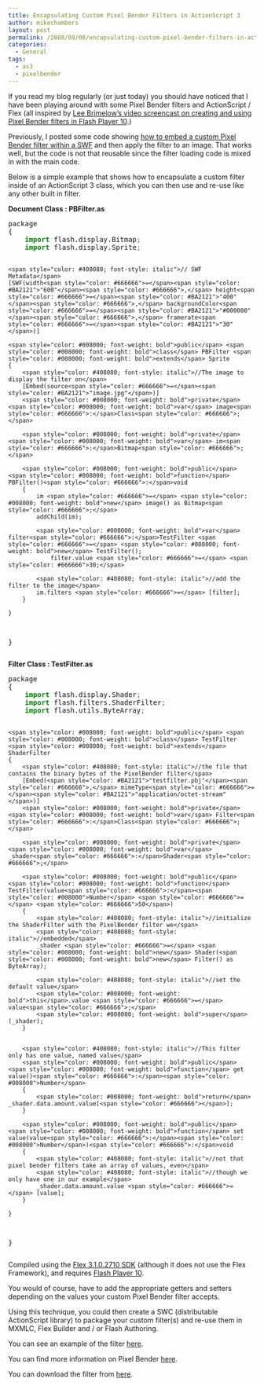 ```yaml
---
title: Encapsulating Custom Pixel Bender Filters in ActionScript 3
author: mikechambers
layout: post
permalink: /2008/09/08/encapsulating-custom-pixel-bender-filters-in-actionscript-3/
categories:
  - General
tags:
  - as3
  - pixelbender
---
```



If you read my blog regularly (or just today) you should have noticed that I have been playing around with some Pixel Bender filters and ActionScript / Flex (all inspired by [Lee Brimelow&#8217;s video screencast on creating and using Pixel Bender filters in Flash Player 10][1].)

Previously, I posted some code showing [how to embed a custom Pixel Bender filter within a SWF][2] and then apply the filter to an image. That works well, but the code is not that reusable since the filter loading code is mixed in with the main code.

Below is a simple example that shows how to encapsulate a custom filter inside of an ActionScript 3 class, which you can then use and re-use like any other built in filter.  
<!--more-->

  
**Document Class : PBFilter.as**

<div class="highlight">
  <pre>package
{
	<span style="color: #008000; font-weight: bold">import</span> flash.display.Bitmap<span style="color: #666666">;</span>
	<span style="color: #008000; font-weight: bold">import</span> flash.display.Sprite<span style="color: #666666">;</span>
	
	<span style="color: #408080; font-style: italic">// SWF Metadata</span>
	[SWF(width<span style="color: #666666">=</span><span style="color: #BA2121">"600"</span><span style="color: #666666">,</span> height<span style="color: #666666">=</span><span style="color: #BA2121">"400"</span><span style="color: #666666">,</span> backgroundColor<span style="color: #666666">=</span><span style="color: #BA2121">"#000000"</span><span style="color: #666666">,</span> framerate<span style="color: #666666">=</span><span style="color: #BA2121">"30"</span>)]

	<span style="color: #008000; font-weight: bold">public</span> <span style="color: #008000; font-weight: bold">class</span> PBFilter <span style="color: #008000; font-weight: bold">extends</span> Sprite
	{		
		<span style="color: #408080; font-style: italic">//The image to display the filter on</span>
		[Embed(source<span style="color: #666666">=</span><span style="color: #BA2121">"image.jpg"</span>)]
		<span style="color: #008000; font-weight: bold">private</span> <span style="color: #008000; font-weight: bold">var</span> image<span style="color: #666666">:</span>Class<span style="color: #666666">;</span>
		
		<span style="color: #008000; font-weight: bold">private</span> <span style="color: #008000; font-weight: bold">var</span> im<span style="color: #666666">:</span>Bitmap<span style="color: #666666">;</span>
		
		<span style="color: #008000; font-weight: bold">public</span> <span style="color: #008000; font-weight: bold">function</span> PBFilter()<span style="color: #666666">:</span>void
		{
			im <span style="color: #666666">=</span> <span style="color: #008000; font-weight: bold">new</span> image() as Bitmap<span style="color: #666666">;</span>
			addChild(im);

			<span style="color: #008000; font-weight: bold">var</span> filter<span style="color: #666666">:</span>TestFilter <span style="color: #666666">=</span> <span style="color: #008000; font-weight: bold">new</span> TestFilter();
				filter.value <span style="color: #666666">=</span> <span style="color: #666666">30;</span>

			<span style="color: #408080; font-style: italic">//add the filter to the image</span>
			im.filters <span style="color: #666666">=</span> [filter];
		}

	}
}
</pre>
</div>

**Filter Class : TestFilter.as**

<div class="highlight">
  <pre>package
{
	<span style="color: #008000; font-weight: bold">import</span> flash.display.Shader<span style="color: #666666">;</span>
	<span style="color: #008000; font-weight: bold">import</span> flash.filters.ShaderFilter<span style="color: #666666">;</span>
	<span style="color: #008000; font-weight: bold">import</span> flash.utils.ByteArray<span style="color: #666666">;</span>
		
	<span style="color: #008000; font-weight: bold">public</span> <span style="color: #008000; font-weight: bold">class</span> TestFilter <span style="color: #008000; font-weight: bold">extends</span> ShaderFilter
	{
		<span style="color: #408080; font-style: italic">//the file that contains the binary bytes of the PixelBender filter</span>
		[Embed(<span style="color: #BA2121">"testfilter.pbj"</span><span style="color: #666666">,</span> mimeType<span style="color: #666666">=</span><span style="color: #BA2121">"application/octet-stream"</span>)]
		<span style="color: #008000; font-weight: bold">private</span> <span style="color: #008000; font-weight: bold">var</span> Filter<span style="color: #666666">:</span>Class<span style="color: #666666">;</span>		
		
		<span style="color: #008000; font-weight: bold">private</span> <span style="color: #008000; font-weight: bold">var</span> _shader<span style="color: #666666">:</span>Shader<span style="color: #666666">;</span>
		
		<span style="color: #008000; font-weight: bold">public</span> <span style="color: #008000; font-weight: bold">function</span> TestFilter(value<span style="color: #666666">:</span><span style="color: #008000">Number</span> <span style="color: #666666">=</span> <span style="color: #666666">50</span>)
		{
			<span style="color: #408080; font-style: italic">//initialize the ShaderFilter with the PixelBender filter we</span>
			<span style="color: #408080; font-style: italic">//embedded</span>
			_shader <span style="color: #666666">=</span> <span style="color: #008000; font-weight: bold">new</span> Shader(<span style="color: #008000; font-weight: bold">new</span> Filter() as ByteArray);
			
			<span style="color: #408080; font-style: italic">//set the default value</span>
			<span style="color: #008000; font-weight: bold">this</span>.value <span style="color: #666666">=</span> value<span style="color: #666666">;</span>
			<span style="color: #008000; font-weight: bold">super</span>(_shader);
		}
		
		
		<span style="color: #408080; font-style: italic">//This filter only has one value, named value</span>
		<span style="color: #008000; font-weight: bold">public</span> <span style="color: #008000; font-weight: bold">function</span> get value()<span style="color: #666666">:</span><span style="color: #008000">Number</span>
		{
			<span style="color: #008000; font-weight: bold">return</span> _shader.data.amount.value[<span style="color: #666666"></span>];	
		}
		
		<span style="color: #008000; font-weight: bold">public</span> <span style="color: #008000; font-weight: bold">function</span> set value(value<span style="color: #666666">:</span><span style="color: #008000">Number</span>)<span style="color: #666666">:</span>void
		{
			<span style="color: #408080; font-style: italic">//not that pixel bender filters take an array of values, even</span>
			<span style="color: #408080; font-style: italic">//though we only have one in our example</span>
			_shader.data.amount.value <span style="color: #666666">=</span> [value];
		}		

	}
}
</pre>
</div>

Compiled using the [Flex 3.1.0.2710 SDK][3] (although it does not use the Flex Framework), and requires [Flash Player 10][4].

You would of course, have to add the appropriate getters and setters depending on the values your custom Pixel Bender filter accepts.

Using this technique, you could then create a SWC (distributable ActionScript library) to package your custom filter(s) and re-use them in MXMLC, Flex Builder and / or Flash Authoring.

You can see an example of the filter [here][5].

You can find more information on Pixel Bender [here][6].

You can download the filter from [here][7].

 [1]: http://theflashblog.com/?p=435
 [2]: http://www.mikechambers.com/blog/2008/09/08/embedding-pixel-bender-filters-within-a-swf/
 [3]: http://opensource.adobe.com/wiki/display/flexsdk/Download+Flex+3
 [4]: http://labs/technologies/flashplayer10/
 [5]: http://flickr.com/photos/mikechambers/2840691963/
 [6]: www.adobe.com/go/pixelbender
 [7]: http://www.gotoandlearn.com/player.php?id=84